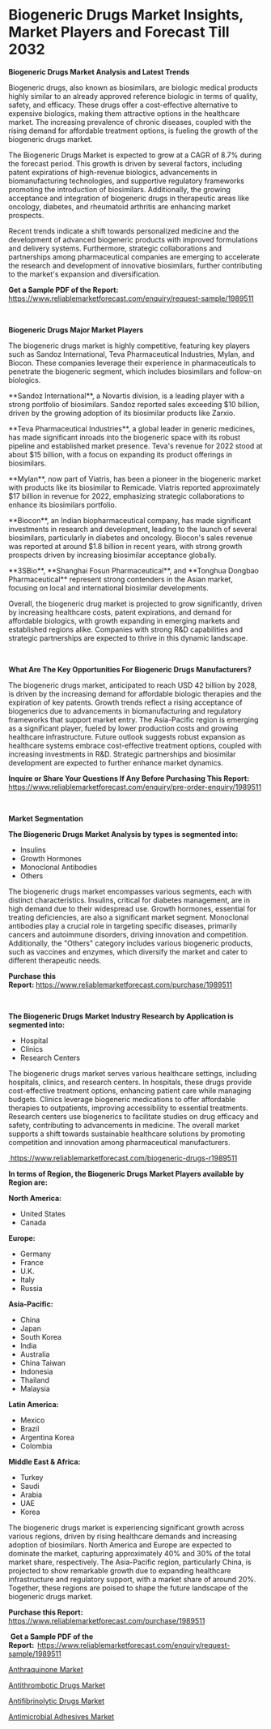 <p><h1>Biogeneric Drugs Market Insights, Market Players and Forecast Till 2032</h1></p><p><strong>Biogeneric Drugs Market Analysis and Latest Trends</strong></p>
<p><p>Biogeneric drugs, also known as biosimilars, are biologic medical products highly similar to an already approved reference biologic in terms of quality, safety, and efficacy. These drugs offer a cost-effective alternative to expensive biologics, making them attractive options in the healthcare market. The increasing prevalence of chronic diseases, coupled with the rising demand for affordable treatment options, is fueling the growth of the biogeneric drugs market.</p><p>The Biogeneric Drugs Market is expected to grow at a CAGR of 8.7% during the forecast period. This growth is driven by several factors, including patent expirations of high-revenue biologics, advancements in biomanufacturing technologies, and supportive regulatory frameworks promoting the introduction of biosimilars. Additionally, the growing acceptance and integration of biogeneric drugs in therapeutic areas like oncology, diabetes, and rheumatoid arthritis are enhancing market prospects.</p><p>Recent trends indicate a shift towards personalized medicine and the development of advanced biogeneric products with improved formulations and delivery systems. Furthermore, strategic collaborations and partnerships among pharmaceutical companies are emerging to accelerate the research and development of innovative biosimilars, further contributing to the market's expansion and diversification.</p></p>
<p><strong>Get a Sample PDF of the Report:&nbsp;</strong> <a href="https://www.reliablemarketforecast.com/enquiry/request-sample/1989511?utm_campaign=1167&utm_medium=2&utm_source=Github&utm_content=ia&utm_term=08032025&utm_id=biogeneric-drugs">https://www.reliablemarketforecast.com/enquiry/request-sample/1989511</a></p>
<p>&nbsp;</p>
<p><strong>Biogeneric Drugs Major Market Players</strong></p>
<p><p>The biogeneric drugs market is highly competitive, featuring key players such as Sandoz International, Teva Pharmaceutical Industries, Mylan, and Biocon. These companies leverage their experience in pharmaceuticals to penetrate the biogeneric segment, which includes biosimilars and follow-on biologics.</p><p>**Sandoz International**, a Novartis division, is a leading player with a strong portfolio of biosimilars. Sandoz reported sales exceeding $10 billion, driven by the growing adoption of its biosimilar products like Zarxio.</p><p>**Teva Pharmaceutical Industries**, a global leader in generic medicines, has made significant inroads into the biogeneric space with its robust pipeline and established market presence. Teva's revenue for 2022 stood at about $15 billion, with a focus on expanding its product offerings in biosimilars.</p><p>**Mylan**, now part of Viatris, has been a pioneer in the biogeneric market with products like its biosimilar to Remicade. Viatris reported approximately $17 billion in revenue for 2022, emphasizing strategic collaborations to enhance its biosimilars portfolio.</p><p>**Biocon**, an Indian biopharmaceutical company, has made significant investments in research and development, leading to the launch of several biosimilars, particularly in diabetes and oncology. Biocon's sales revenue was reported at around $1.8 billion in recent years, with strong growth prospects driven by increasing biosimilar acceptance globally.</p><p>**3SBio**, **Shanghai Fosun Pharmaceutical**, and **Tonghua Dongbao Pharmaceutical** represent strong contenders in the Asian market, focusing on local and international biosimilar developments.</p><p>Overall, the biogeneric drug market is projected to grow significantly, driven by increasing healthcare costs, patent expirations, and demand for affordable biologics, with growth expanding in emerging markets and established regions alike. Companies with strong R&D capabilities and strategic partnerships are expected to thrive in this dynamic landscape.</p></p>
<p>&nbsp;</p>
<p><strong>What Are The Key Opportunities For Biogeneric Drugs Manufacturers?</strong></p>
<p><p>The biogeneric drugs market, anticipated to reach USD 42 billion by 2028, is driven by the increasing demand for affordable biologic therapies and the expiration of key patents. Growth trends reflect a rising acceptance of biogenerics due to advancements in biomanufacturing and regulatory frameworks that support market entry. The Asia-Pacific region is emerging as a significant player, fueled by lower production costs and growing healthcare infrastructure. Future outlook suggests robust expansion as healthcare systems embrace cost-effective treatment options, coupled with increasing investments in R&D. Strategic partnerships and biosimilar development are expected to further enhance market dynamics.</p></p>
<p><strong>Inquire or Share Your Questions If Any Before Purchasing This Report:</strong> <a href="https://www.reliablemarketforecast.com/enquiry/pre-order-enquiry/1989511?utm_campaign=1167&utm_medium=2&utm_source=Github&utm_content=ia&utm_term=08032025&utm_id=biogeneric-drugs">https://www.reliablemarketforecast.com/enquiry/pre-order-enquiry/1989511</a></p>
<p>&nbsp;</p>
<p><strong>Market Segmentation</strong></p>
<p><strong>The Biogeneric Drugs Market Analysis by types is segmented into:</strong></p>
<p><ul><li>Insulins</li><li>Growth Hormones</li><li>Monoclonal Antibodies</li><li>Others</li></ul></p>
<p><p>The biogeneric drugs market encompasses various segments, each with distinct characteristics. Insulins, critical for diabetes management, are in high demand due to their widespread use. Growth hormones, essential for treating deficiencies, are also a significant market segment. Monoclonal antibodies play a crucial role in targeting specific diseases, primarily cancers and autoimmune disorders, driving innovation and competition. Additionally, the "Others" category includes various biogeneric products, such as vaccines and enzymes, which diversify the market and cater to different therapeutic needs.</p></p>
<p><strong>Purchase this Report:&nbsp;</strong><a href="https://www.reliablemarketforecast.com/purchase/1989511?utm_campaign=1167&utm_medium=2&utm_source=Github&utm_content=ia&utm_term=08032025&utm_id=biogeneric-drugs">https://www.reliablemarketforecast.com/purchase/1989511</a></p>
<p>&nbsp;</p>
<p><strong>The Biogeneric Drugs Market Industry Research by Application is segmented into:</strong></p>
<p><ul><li>Hospital</li><li>Clinics</li><li>Research Centers</li></ul></p>
<p><p>The biogeneric drugs market serves various healthcare settings, including hospitals, clinics, and research centers. In hospitals, these drugs provide cost-effective treatment options, enhancing patient care while managing budgets. Clinics leverage biogeneric medications to offer affordable therapies to outpatients, improving accessibility to essential treatments. Research centers use biogenerics to facilitate studies on drug efficacy and safety, contributing to advancements in medicine. The overall market supports a shift towards sustainable healthcare solutions by promoting competition and innovation among pharmaceutical manufacturers.</p></p>
<p><a href="https://www.reliablemarketforecast.com/biogeneric-drugs-r1989511?utm_campaign=1167&utm_medium=2&utm_source=Github&utm_content=ia&utm_term=08032025&utm_id=biogeneric-drugs">&nbsp;https://www.reliablemarketforecast.com/biogeneric-drugs-r1989511</a></p>
<p><strong>In terms of Region, the Biogeneric Drugs Market Players available by Region are:</strong></p>
<p>
    <p> <strong> North America: </strong>
        <ul>
            <li>United States</li>
            <li>Canada</li>
        </ul>
        </p> 
    <p> <strong> Europe: </strong>
        <ul>
            <li>Germany</li>
            <li>France</li>
            <li>U.K.</li>
            <li>Italy</li>
            <li>Russia</li>
        </ul>
        </p> 
    <p> <strong> Asia-Pacific: </strong>
        <ul>
            <li>China</li>
            <li>Japan</li>
            <li>South Korea</li>
            <li>India</li>
            <li>Australia</li>
            <li>China Taiwan</li>
            <li>Indonesia</li>
            <li>Thailand</li>
            <li>Malaysia</li>
        </ul>
        </p> 
    <p> <strong> Latin America: </strong>
        <ul>
            <li>Mexico</li>
            <li>Brazil</li>
            <li>Argentina Korea</li>
            <li>Colombia</li>
        </ul>
        </p> 
    <p> <strong> Middle East & Africa: </strong>
        <ul>
            <li>Turkey</li>
            <li>Saudi</li>
            <li>Arabia</li>
            <li>UAE</li>
            <li>Korea</li>
        </ul>
    </p>
    </p>
<p><p>The biogeneric drugs market is experiencing significant growth across various regions, driven by rising healthcare demands and increasing adoption of biosimilars. North America and Europe are expected to dominate the market, capturing approximately 40% and 30% of the total market share, respectively. The Asia-Pacific region, particularly China, is projected to show remarkable growth due to expanding healthcare infrastructure and regulatory support, with a market share of around 20%. Together, these regions are poised to shape the future landscape of the biogeneric drugs market.</p></p>
<p><strong>Purchase this Report: </strong><a href="https://www.reliablemarketforecast.com/purchase/1989511?utm_campaign=1167&utm_medium=2&utm_source=Github&utm_content=ia&utm_term=08032025&utm_id=biogeneric-drugs">https://www.reliablemarketforecast.com/purchase/1989511</a></p>
<p>&nbsp;<strong>Get a Sample PDF of the Report:&nbsp;&nbsp;</strong><a href="https://www.reliablemarketforecast.com/enquiry/request-sample/1989511?utm_campaign=1167&utm_medium=2&utm_source=Github&utm_content=ia&utm_term=08032025&utm_id=biogeneric-drugs">https://www.reliablemarketforecast.com/enquiry/request-sample/1989511</a></p>
<p><strong></strong></p>
<p><p><a href="https://github.com/maaniwilka9y/Market-Research-Report-List-1/blob/main/anthraquinone-market.md?utm_campaign=1167&utm_medium=2&utm_source=Github&utm_content=ia&utm_term=08032025&utm_id=biogeneric-drugs">Anthraquinone Market</a></p><p><a href="https://github.com/claracpegios/Market-Research-Report-List-1/blob/main/antithrombotic-drugs-market.md?utm_campaign=1167&utm_medium=2&utm_source=Github&utm_content=ia&utm_term=08032025&utm_id=biogeneric-drugs">Antithrombotic Drugs Market</a></p><p><a href="https://github.com/damjiederyd/Market-Research-Report-List-1/blob/main/antifibrinolytic-drugs-market.md?utm_campaign=1167&utm_medium=2&utm_source=Github&utm_content=ia&utm_term=08032025&utm_id=biogeneric-drugs">Antifibrinolytic Drugs Market</a></p><p><a href="https://github.com/failarustic/Market-Research-Report-List-1/blob/main/antimicrobial-adhesives-market.md?utm_campaign=1167&utm_medium=2&utm_source=Github&utm_content=ia&utm_term=08032025&utm_id=biogeneric-drugs">Antimicrobial Adhesives Market</a></p></p>